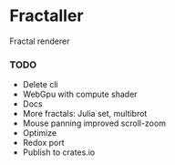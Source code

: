 # Fractaller

Fractal renderer

### TODO

- Delete cli
- WebGpu with compute shader
- Docs
- More fractals: Julia set, multibrot
- Mouse panning improved scroll-zoom
- Optimize
- Redox port
- Publish to crates.io
